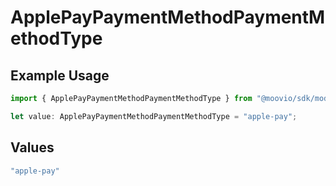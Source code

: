 # ApplePayPaymentMethodPaymentMethodType

## Example Usage

```typescript
import { ApplePayPaymentMethodPaymentMethodType } from "@moovio/sdk/models/components";

let value: ApplePayPaymentMethodPaymentMethodType = "apple-pay";
```

## Values

```typescript
"apple-pay"
```